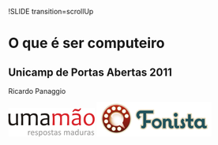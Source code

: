 !SLIDE transition=scrollUp

# O que é ser computeiro #

## Unicamp de Portas Abertas 2011 ##

Ricardo Panaggio

[![Umamão](umamao-logo.png)](http://umamao.com)
[![Fonista](fonista-logo.png)](http://fonista.co)
